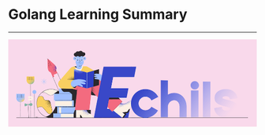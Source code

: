 # Golang Learning Summary

****

<p align="center">
  <a>
   <img alt="Framework" src="ECHILS.PNG">
  </a>
</p>
